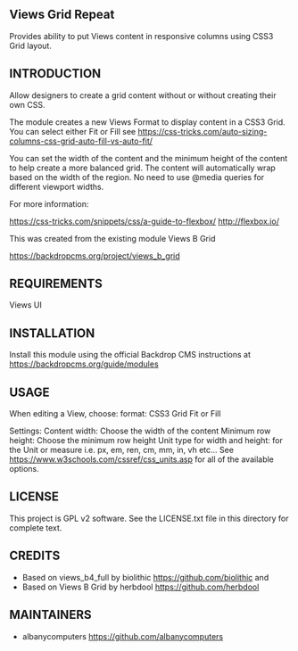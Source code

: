 Views Grid Repeat
------------------------

Provides ability to put Views content in responsive columns using CSS3 Grid layout.

INTRODUCTION
------------

Allow designers to create a grid content without or without creating their own CSS.

The module creates a new Views Format to display content in a CSS3 Grid.  You can select either Fit or Fill see https://css-tricks.com/auto-sizing-columns-css-grid-auto-fill-vs-auto-fit/ 


You can set the width of the content and the minimum height of the content to help create a more balanced grid.  The content will automatically wrap based on the width of the region.  No need to use @media queries for different viewport widths.


For more information:

https://css-tricks.com/snippets/css/a-guide-to-flexbox/
http://flexbox.io/


This was created from the existing module Views B Grid

https://backdropcms.org/project/views_b_grid


REQUIREMENTS
------------

Views UI


INSTALLATION
------------

Install this module using the official Backdrop CMS instructions at https://backdropcms.org/guide/modules


USAGE
-----

When editing a View, choose:
format: CSS3 Grid Fit or Fill

Settings: 
    Content width: Choose the width of the content
    Minimum row height: Choose the minimum row height
    Unit type for width and height: for the Unit or measure i.e.  px, em, ren, cm, mm, in, vh etc...
    See https://www.w3schools.com/cssref/css_units.asp for all of the available options.

LICENSE
-------

This project is GPL v2 software. See the LICENSE.txt file in this directory for complete text.

CREDITS
-----------

 - Based on views_b4_full by biolithic <https://github.com/biolithic>
 and
 - Based on Views B Grid by herbdool https://github.com/herbdool

MAINTAINERS
-----------

 - albanycomputers <https://github.com/albanycomputers>
